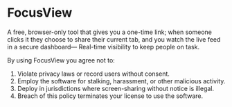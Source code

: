 # FocusView
A free, browser-only tool that gives you a one-time link; when someone clicks it they choose to share their current tab, and you watch the live feed in a secure dashboard— Real-time visibility to keep people on task.



By using FocusView you agree not to:
1. Violate privacy laws or record users without consent.
2. Employ the software for stalking, harassment, or other malicious activity.
3. Deploy in jurisdictions where screen-sharing without notice is illegal.
4. Breach of this policy terminates your license to use the software.
